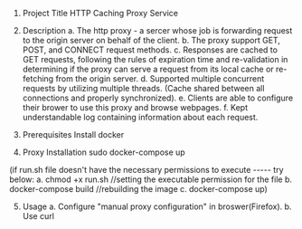 1. Project Title
HTTP Caching Proxy Service

2. Description
a. The http proxy - a sercer whose job is forwarding request to the origin server on behalf of the client. 
b. The proxy support GET, POST, and CONNECT request methods.
c. Responses are cached to GET requests, following the rules of expiration time and re-validation in determining if the proxy can serve a request from its local cache or re-fetching from the origin server.
d. Supported multiple concurrent requests by utilizing multiple threads. (Cache shared between all connections and properly synchronized).
e. Clients are able to configure their brower to use this proxy and browse webpages.
f. Kept understandable log containing information about each request.

3. Prerequisites
Install docker

4. Proxy Installation
sudo docker-compose up

(if run.sh file doesn't have the necessary permissions to execute ----- try below:
a. chmod +x run.sh //setting the executable permission for the file
b. docker-compose build //rebuilding the image
c. docker-compose up)

5. Usage
a. Configure "manual proxy configuration" in broswer(Firefox).
b. Use curl
